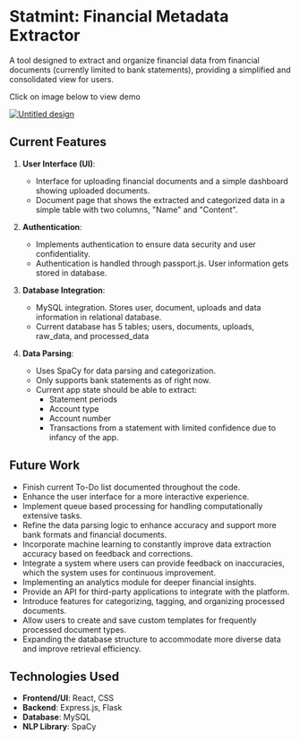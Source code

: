 # Statmint: Financial Metadata Extractor 

A tool designed to extract and organize financial data from financial documents (currently limited to bank statements), providing a simplified and consolidated view for users.

Click on image below to view demo

[![Untitled design](https://github.com/moehambouta/statemint/assets/74828685/b5925fde-8458-456b-b780-7049b03e3c9f)](https://www.youtube.com/watch?v=qLunj33j9Mk)

## Current Features

1. **User Interface (UI)**:
    - Interface for uploading financial documents and a simple dashboard showing uploaded documents.
    - Document page that shows the extracted and categorized data in a simple table with two columns, "Name" and "Content".

2. **Authentication**:
    - Implements authentication to ensure data security and user confidentiality.
    - Authentication is handled through passport.js. User information gets stored in database.

3. **Database Integration**:
    - MySQL integration. Stores user, document, uploads and data information in relational database.
    - Current database has 5 tables; users, documents, uploads, raw_data, and processed_data

4. **Data Parsing**:
    - Uses SpaCy for data parsing and categorization.
    - Only supports bank statements as of right now.
    - Current app state should be able to extract:
        - Statement periods
        - Account type
        - Account number
        - Transactions
    from a statement with limited confidence due to infancy of the app.

## Future Work

- Finish current To-Do list documented throughout the code.
- Enhance the user interface for a more interactive experience.
- Implement queue based processing for handling computationally extensive tasks.
- Refine the data parsing logic to enhance accuracy and support more bank formats and financial documents.
- Incorporate machine learning to constantly improve data extraction accuracy based on feedback and corrections.
- Integrate a system where users can provide feedback on inaccuracies, which the system uses for continuous improvement.
- Implementing an analytics module for deeper financial insights.
- Provide an API for third-party applications to integrate with the platform.
- Introduce features for categorizing, tagging, and organizing processed documents.
- Allow users to create and save custom templates for frequently processed document types.
- Expanding the database structure to accommodate more diverse data and improve retrieval efficiency.

## Technologies Used

- **Frontend/UI**: React, CSS
- **Backend**: Express.js, Flask
- **Database**: MySQL
- **NLP Library**: SpaCy
